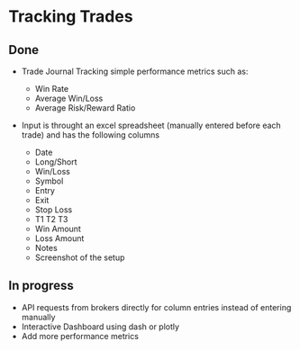 # Tracking Trades 


## Done 

* Trade Journal Tracking simple performance metrics such as: 

  * Win Rate 
  * Average Win/Loss
  * Average Risk/Reward Ratio
  

* Input is throught an excel spreadsheet (manually entered before each trade) and has the following columns 

  * Date 	
  * Long/Short	
  * Win/Loss	
  * Symbol	
  * Entry	
  * Exit	
  * Stop Loss
  * T1	T2	T3
  * Win Amount	
  * Loss Amount
  * Notes 
  * Screenshot of the setup


## In progress 

* API requests from brokers directly for column entries instead of entering manually 
* Interactive Dashboard using dash or plotly
* Add more performance metrics 
